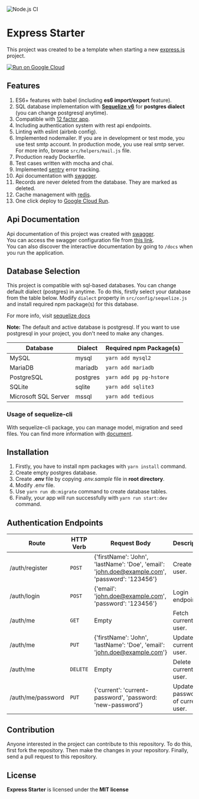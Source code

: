![Node.js CI](https://github.com/mucahitnezir/express-starter/workflows/Node.js%20CI/badge.svg?branch=master)

# Express Starter

This project was created to be a template when starting a new [express.js](https://github.com/expressjs/express) project.

[![Run on Google Cloud](https://deploy.cloud.run/button.svg)](https://deploy.cloud.run?git_repo=https://github.com/mucahitnezir/express-starter.git)

## Features

1. ES6+ features with babel (including **es6 import/export** feature).
2. SQL database implementation with **[Sequelize v6](https://sequelize.org/docs/v6/)** for **postgres dialect** (you can change postgresql anytime).
3. Compatible with [12 factor app](https://12factor.net/).
4. Including authentication system with rest api endpoints.
5. Linting with eslint (airbnb config).
6. Implemented nodemailer. If you are in development or test mode, you use test smtp account. In production mode, you use real smtp server.
For more info, browse `src/helpers/mail.js` file.
7. Production ready Dockerfile.
8. Test cases written with mocha and chai.
9. Implemented [sentry](https://sentry.io) error tracking.
10. Api documentation with [swagger](https://swagger.io/).
11. Records are never deleted from the database. They are marked as deleted.
12. Cache management with [redis](https://redis.io/).
13. One click deploy to [Google Cloud Run](https://cloud.google.com/run).

## Api Documentation
Api documentation of this project was created with [swagger](https://swagger.io/).  
You can access the swagger configuration file from [this link](https://app.swaggerhub.com/apis/mucahitnezir/express-starter/).  
You can also discover the interactive documentation by going to `/docs` when you run the application.

## Database Selection
This project is compatible with sql-based databases. You can change default dialect (postgres) in anytime.
To do this, firstly select your database from the table below.
Modify `dialect` property in `src/config/sequelize.js` and install required npm package(s) for this database.

For more info, visit [sequelize docs](https://sequelize.org/docs/v6/other-topics/dialect-specific-things/)

**Note:** The default and active database is postgresql.
If you want to use postgresql in your project, you don't need to make any changes.

| Database | Dialect | Required npm Package(s) |
| --- | --- | --- |
| MySQL | mysql | `yarn add mysql2` |
| MariaDB | mariadb | `yarn add mariadb` |
| PostgreSQL | postgres | `yarn add pg pg-hstore` |
| SQLite | sqlite | `yarn add sqlite3` |
| Microsoft SQL Server | mssql | `yarn add tedious` |

### Usage of sequelize-cli
With sequelize-cli package, you can manage model, migration and seed files.
You can find more information with [document](https://sequelize.org/docs/v6/other-topics/migrations/). 

## Installation
1. Firstly, you have to install npm packages with ``yarn install`` command.
2. Create empty postgres database.
3. Create **.env** file by copying *.env.sample* file in **root directory**.
4. Modify .env file.
5. Use `yarn run db:migrate` command to create database tables.
6. Finally, your app will run successfully with ``yarn run start:dev`` command.

## Authentication Endpoints

| Route | HTTP Verb | Request Body | Description |
| --- | --- | --- | --- |
| /auth/register | `POST` | {'firstName': 'John', 'lastName': 'Doe', 'email': 'john.doe@example.com', 'password': '123456'} | Create new user. |
| /auth/login | `POST` | {'email': 'john.doe@example.com', 'password': '123456'} | Login endpoint. |
| /auth/me | `GET` | Empty | Fetch current user. |
| /auth/me | `PUT` | {'firstName': 'John', 'lastName': 'Doe', 'email': 'john.doe@example.com'} | Update current user. |
| /auth/me | `DELETE` | Empty | Delete current user. |
| /auth/me/password | `PUT` | {'current': 'current-password', 'password: 'new-password'} | Update password of current user. |

## Contribution
Anyone interested in the project can contribute to this repository. To do this, first fork the repository.
Then make the changes in your repository. Finally, send a pull request to this repository.

## License
**Express Starter** is licensed under the **MIT license**
